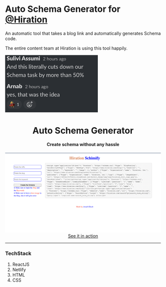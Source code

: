 # Auto Schema Generator for [@Hiration](https://hiration.com/blog/)
An automatic tool that takes a blog link and automatically generates Schema code. 

The entire content team at Hiration is using this tool happily. 
<div><a href="https://schemify.netlify.app/"><img src="/cover.png" / style="width:300px; "></a></div>


<div align="center">
  <h1>Auto Schema Generator</h1>
  <h4>Create schema without any hassle</h4>
  <div><a href="https://schemify.netlify.app/"><img src="/schimify.png"  style="width:600px; "></a></div>
  <a href="https://schemify.netlify.app/">See it in action</a>
</div>

---

### TechStack

1. <a>ReactJS</a>
2. <a>Netlify</a>
3. <a>HTML</a>
4. <a>CSS</a> 

